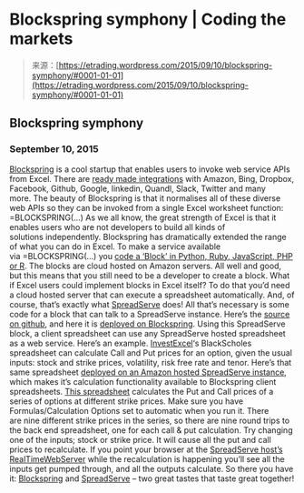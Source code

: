 <!--yml
category: 未分类
date: 2024-05-12 19:31:09
-->

# Blockspring symphony | Coding the markets

> 来源：[https://etrading.wordpress.com/2015/09/10/blockspring-symphony/#0001-01-01](https://etrading.wordpress.com/2015/09/10/blockspring-symphony/#0001-01-01)

## Blockspring symphony

### September 10, 2015

[Blockspring](http://www.blockspring.com) is a cool startup that enables users to invoke web service APIs from Excel. There are [ready made integrations](https://open.blockspring.com/browse) with Amazon, Bing, Dropbox, Facebook, Github, Google, linkedin, Quandl, Slack, Twitter and many more. The beauty of Blockspring is that it normalises all of these diverse web APIs so they can be invoked from a single Excel worksheet function: =BLOCKSPRING(…) As we all know, the great strength of Excel is that it enables users who are not developers to build all kinds of solutions independently. Blockspring has dramatically extended the range of what you can do in Excel. To make a service available via =BLOCKSPRING(…) you [code a ‘Block’ in Python, Ruby, JavaScript, PHP or R](https://www.blockspring.com/docs). The blocks are cloud hosted on Amazon servers. All well and good, but this means that you still need to be a developer to create a block. What if Excel users could implement blocks in Excel itself? To do that you’d need a cloud hosted server that can execute a spreadsheet automatically. And, of course, that’s exactly what [SpreadServe](http://spreadserve.com/) does! All that’s necessary is some code for a block that can talk to a SpreadServe instance. Here’s the [source on github](https://gist.github.com/osullivj/4196cfe28a4ca4d5ecfd), and here it is [deployed on Blockspring](https://open.blockspring.com/osullivj/98fe3455701227485ec2727a7fb17f1a). Using this SpreadServe block, a client spreadsheet can use any SpreadServe hosted spreadsheet as a web service. Here’s an example. [InvestExcel](http://investexcel.net/)‘s BlackScholes spreadsheet can calculate Call and Put prices for an option, given the usual inputs: stock and strike prices, volatility, risk free rate and tenor. Here’s that same spreadsheet [deployed on an Amazon hosted SpreadServe instance](http://52.88.140.209:8888/BlackScholes.xls/Black-Scholes%20Model), which makes it’s calculation functionality available to Blockspring client spreadsheets. [This spreadsheet](https://github.com/SpreadServe/ssxls/blob/master/bspring2.xls) calculates the Put and Call prices of a series of options at different strike prices. Make sure you have Formulas/Calculation Options set to automatic when you run it. There are nine different strike prices in the series, so there are nine round trips to the back end spreadsheet, one for each call & put calculation. Try changing one of the inputs; stock or strike price. It will cause all the put and call prices to recalculate. If you point your browser at the [SpreadServe host’s RealTimeWebServer](http://52.88.140.209:8888/BlackScholes.xls/Black-Scholes%20Model) while the recalculation is happening you’ll see all the inputs get pumped through, and all the outputs calculate. So there you have it: [Blockspring](http://blockspring.com) and [SpreadServe](http://spreadserve.com) – two great tastes that taste great together!